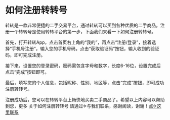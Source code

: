 # 如何注册转转号

转转是一款非常便捷的二手交易平台，通过转转可以买到各种优质的二手商品。注册一个转转号是使用转转平台的第一步，下面我们来看一下如何注册转转号。

首先，打开转转App，点击首页右上角的“我的”，再点击“注册/登录”，接着选择“手机号注册”，输入您的手机号码，点击“获取验证码”按钮，输入收到的验证码，即可完成注册。

接下来，设置您的登录密码，密码需包含字母和数字，长度6-16位，设置完成后点击“完成”按钮即可。

最后，填写您的个人信息，包括昵称、性别、地区等，点击“完成”按钮，即可成功注册转转号。

注册成功后，您可以在转转平台上畅快地买卖二手商品了。希望以上内容可以帮助到您，更多 关于如何注册转转号 请通过✈与我们联系，感谢阅读，谢谢！[点✈这里联系](https://w.k02.cc)